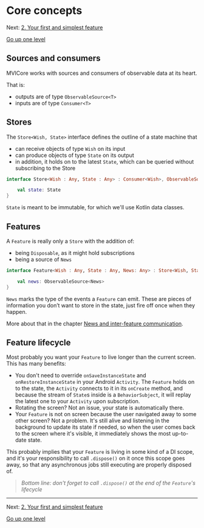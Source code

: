# Core concepts

Next: [2. Your first and simplest feature](reducerfeature.md)

[Go up one level](README.md)

## Sources and consumers

MVICore works with sources and consumers of observable data at its heart.

That is:
- outputs are of type `ObservableSource<T>`
- inputs are of type `Consumer<T>`


## Stores

The `Store<Wish, State>` interface defines the outline of a state machine that
- can receive objects of type `Wish` on its input
- can produce objects of type `State` on its output
- in addition, it holds on to the latest `State`, which can be queried without subscribing to the Store

```kotlin
interface Store<Wish : Any, State : Any> : Consumer<Wish>, ObservableSource<State> {

    val state: State
}
```

`State` is meant to be immutable, for which we'll use Kotlin data classes.

## Features

A `Feature` is really only a `Store` with the addition of:
- being `Disposable`, as it might hold subscriptions
- being a source of `News`

```kotlin
interface Feature<Wish : Any, State : Any, News: Any> : Store<Wish, State>, Disposable {

    val news: ObservableSource<News>
}

```

`News` marks the type of the events a `Feature` can emit. These are pieces of information you don’t want to store in the state, just fire off once when they happen.

More about that in the chapter [News and inter-feature communication](news.md).

## Feature lifecycle

Most probably you want your `Feature` to live longer than the current screen. This has many benefits:
- You don't need to override `onSaveInstanceState` and `onRestoreInstanceState` in your Android `Activity`. The `Feature` holds on to the state, the `Activity` connects to it in its `onCreate` method, and because the stream of `State`s inside is a `BehaviorSubject`, it will replay the latest one to your `Activity` upon subscription.
- Rotating the screen? Not an issue, your state is automatically there.
- Your `Feature` is not on screen because the user navigated away to some other screen? Not a problem. It's still alive and listening in the background to update its state if needed, so when the user comes back to the screen where it's visible, it immediately shows the most up-to-date state.

This probably implies that your `Feature` is living in some kind of a DI scope, and it's your responsibility to call `.dispose()` on it once this scope goes away, so that any asynchronous jobs still executing are properly disposed of.

>_Bottom line: don't forget to call `.dispose()` at the end of the `Feature`'s lifecycle_

---

Next: [2. Your first and simplest feature](reducerfeature.md)

[Go up one level](README.md)
